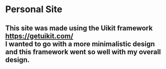 # Personal Site
This site was made using the Uikit framework https://getuikit.com/
<br>I wanted to go with a more minimalistic design and this framework went so well with my overall design. 
----------------
